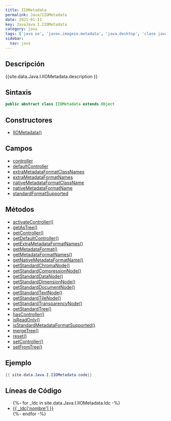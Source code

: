 ```yaml
---
title: IIOMetadata
permalink: Java/IIOMetadata
date: 2021-01-11
key: JavaJava.I.IIOMetadata
category: java
tags: ['java se', 'javax.imageio.metadata', 'java.desktop', 'clase java', 'Java 1.0']
sidebar: 
  nav: java
---
```


## Descripción
{{site.data.Java.I.IIOMetadata.description }}

## Sintaxis
~~~java
public abstract class IIOMetadata extends Object
~~~

## Constructores
* [IIOMetadata()](/Java/IIOMetadata/IIOMetadata/)

## Campos
* [controller](/Java/IIOMetadata/controller)
* [defaultController](/Java/IIOMetadata/defaultController)
* [extraMetadataFormatClassNames](/Java/IIOMetadata/extraMetadataFormatClassNames)
* [extraMetadataFormatNames](/Java/IIOMetadata/extraMetadataFormatNames)
* [nativeMetadataFormatClassName](/Java/IIOMetadata/nativeMetadataFormatClassName)
* [nativeMetadataFormatName](/Java/IIOMetadata/nativeMetadataFormatName)
* [standardFormatSupported](/Java/IIOMetadata/standardFormatSupported)

## Métodos
* [activateController()](/Java/IIOMetadata/activateController)
* [getAsTree()](/Java/IIOMetadata/getAsTree)
* [getController()](/Java/IIOMetadata/getController)
* [getDefaultController()](/Java/IIOMetadata/getDefaultController)
* [getExtraMetadataFormatNames()](/Java/IIOMetadata/getExtraMetadataFormatNames)
* [getMetadataFormat()](/Java/IIOMetadata/getMetadataFormat)
* [getMetadataFormatNames()](/Java/IIOMetadata/getMetadataFormatNames)
* [getNativeMetadataFormatName()](/Java/IIOMetadata/getNativeMetadataFormatName)
* [getStandardChromaNode()](/Java/IIOMetadata/getStandardChromaNode)
* [getStandardCompressionNode()](/Java/IIOMetadata/getStandardCompressionNode)
* [getStandardDataNode()](/Java/IIOMetadata/getStandardDataNode)
* [getStandardDimensionNode()](/Java/IIOMetadata/getStandardDimensionNode)
* [getStandardDocumentNode()](/Java/IIOMetadata/getStandardDocumentNode)
* [getStandardTextNode()](/Java/IIOMetadata/getStandardTextNode)
* [getStandardTileNode()](/Java/IIOMetadata/getStandardTileNode)
* [getStandardTransparencyNode()](/Java/IIOMetadata/getStandardTransparencyNode)
* [getStandardTree()](/Java/IIOMetadata/getStandardTree)
* [hasController()](/Java/IIOMetadata/hasController)
* [isReadOnly()](/Java/IIOMetadata/isReadOnly)
* [isStandardMetadataFormatSupported()](/Java/IIOMetadata/isStandardMetadataFormatSupported)
* [mergeTree()](/Java/IIOMetadata/mergeTree)
* [reset()](/Java/IIOMetadata/reset)
* [setController()](/Java/IIOMetadata/setController)
* [setFromTree()](/Java/IIOMetadata/setFromTree)

## Ejemplo
~~~java
{{ site.data.Java.I.IIOMetadata.code}}
~~~

## Líneas de Código
<ul>
{%- for _ldc in site.data.Java.I.IIOMetadata.ldc -%}
   <li>
       <a href="{{_ldc['url'] }}">{{ _ldc['nombre'] }}</a>
   </li>
{%- endfor -%}
</ul>
